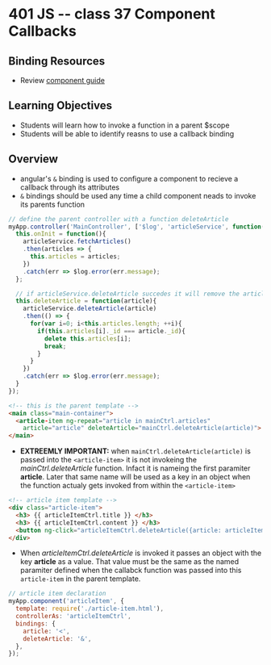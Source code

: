 401 JS -- class 37 Component Callbacks
===

## Binding Resources
<!-- unordered list of links with suggestions to (Watch, Read, Skim, Review...)--> 
* Review [component guide]

## Learning Objectives
<!-- unordered list of learning objectives --> 
* Students will learn how to invoke a function in a parent $scope
* Students will be able to identify reasns to use a callback binding

## Overview
* angular's `&` binding is used to configure a component to recieve a callback through its attributes
* `&` bindings should be used any time a child component neads to invoke its parents function

``` javascript
// define the parent controller with a function deleteArticle
myApp.controller('MainController', ['$log', 'articleService', function($log, articleService){
  this.onInit = function(){
    articleService.fetchArticles()
    .then(articles => {
      this.articles = articles;
    })
    .catch(err => $log.error(err.message);
  };

  // if articleService.deleteArticle succedes it will remove the article from this.articles
  this.deleteArticle = function(article){
    articleService.deleteArticle(article)
    .then(() => {
      for(var i=0; i<this.articles.length; ++i){
        if(this.articles[i]._id === article._id){
          delete this.articles[i]; 
          break;
        }
      }
    })
    .catch(err => $log.error(err.message);
  }
});
```
``` html
<!-- this is the parent template --> 
<main class="main-container">
  <article-item ng-repeat="article in mainCtrl.articles"
    article="article" deleteArticle="mainCtrl.deleteArticle(article)"> </article-item>
</main>
```
* **EXTREEMLY IMPORTANT:** when `mainCtrl.deleteArticle(article)` is passed into the `<article-item>` it is not invokeing the _mainCtrl.deleteArticle_ function. Infact it is nameing the first paramiter **article**. Later that same name will be used as a key in an object when the function actualy gets invoked from within the `<article-item>`

``` html 
<!-- article item template -->
<div class="article-item">
  <h3> {{ articleItemCtrl.title }} </h3>
  <h3> {{ articleItemCtrl.content }} </h3>
  <button ng-click="articleItemCtrl.deleteArticle({article: articleItemCtrl.article})"> Delete </button>
</div>
```
* When _articleItemCtrl.deleteArticle_ is invoked it passes an object with the key **article** as a value. That value must be the same as the named paramiter defined when the callabck function was passed into this `article-item` in the parent template.
``` javascript
// article item declaration
myApp.component('articleItem', {
  template: require('./article-item.html'),
  controllerAs: 'articleItemCtrl',
  bindings: {
    article: '<',
    deleteArticle: '&',
  },
});
```


<!--links -->
[component guide]: https://docs.angularjs.org/guide/component

